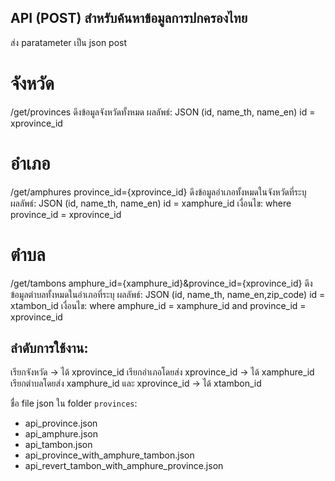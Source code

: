 ## API (POST) สำหรับค้นหาข้อมูลการปกครองไทย

ส่ง paratameter เป็น json post

# จังหวัด
/get/provinces
ดึงข้อมูลจังหวัดทั้งหมด
ผลลัพธ์: JSON (id, name_th, name_en)
id = xprovince_id


# อำเภอ
/get/amphures
province_id={xprovince_id}
ดึงข้อมูลอำเภอทั้งหมดในจังหวัดที่ระบุ
ผลลัพธ์: JSON (id, name_th, name_en)
id = xamphure_id
เงื่อนไข: where province_id = xprovince_id

# ตำบล
/get/tambons
amphure_id={xamphure_id}&province_id={xprovince_id}
ดึงข้อมูลตำบลทั้งหมดในอำเภอที่ระบุ
ผลลัพธ์: JSON (id, name_th, name_en,zip_code)
id = xtambon_id
เงื่อนไข: where amphure_id = xamphure_id and province_id = xprovince_id

## ลำดับการใช้งาน:

เรียกจังหวัด -> ได้ xprovince_id
เรียกอำเภอโดยส่ง xprovince_id -> ได้ xamphure_id
เรียกตำบลโดยส่ง xamphure_id และ xprovince_id -> ได้ xtambon_id

ชื่อ file json ใน folder `provinces`:
- api_province.json
- api_amphure.json  
- api_tambon.json
- api_province_with_amphure_tambon.json
- api_revert_tambon_with_amphure_province.json

